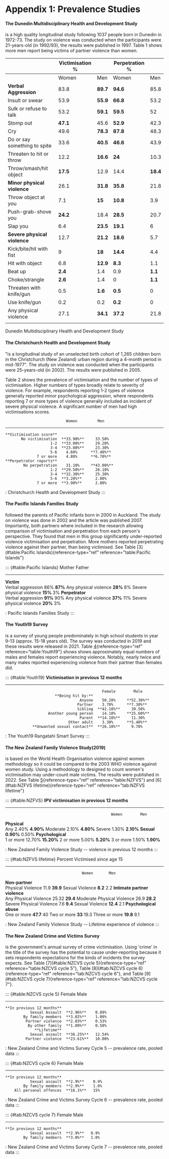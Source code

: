 # Appendix 1: Prevalence Studies 

#### The Dunedin Multidisciplinary Health and Development Study

is a high quality longitudinal study following 1037 people born in Dunedin in 1972-73. The study on violence was conducted when the participants were 21-years-old (in 1992/93), the results were published in 1997. Table 1 shows more men report being victims of partner violence than women.

|                              | Victimisation % |          | Perpetration % |          |
| ---------------------------- | --------------- | -------- | -------------- | -------- |
|                              | Women           | Men      | Women          | Men      |
| **Verbal Aggression**        | 83.8            | **89.7** | **94.6**       | 85.8     |
| Insult or swear              | 53.9            | **55.9** | **66.8**       | 53.2     |
| Sulk or refuse to talk       | 53.2            | **59.1** | **59.5**       | 52       |
| Stomp out                    | **47.1**        | 45.6     | **52.9**       | 42.3     |
| Cry                          | 49.6            | **78.3** | **87.8**       | 48.3     |
| Do or say something to spite | 33.6            | **40.5** | **46.6**       | 43.9     |
| Threaten to hit or throw     | 12.2            | **16.6** | **24**         | 10.3     |
| Throw/smash/hit object       | **17.5**        | 12.9     | 14.4           | **18.4** |
| **Minor physical violence**  | 26.1            | **31.8** | **35.8**       | 21.8     |
| Throw object at you          | 7.1             | **15**   | **10.8**       | 3.9      |
| Push-grab-shove you          | **24.2**        | 18.4     | **28.5**       | 20.7     |
| Slap you                     | 6.4             | **23.5** | **19.1**       | 6        |
| **Severe physical violence** | 12.7            | **21.2** | **18.6**       | 5.7      |
| Kick/bite/hit with fist      | 9               | **18**   | **14.4**       | 4.4      |
| Hit with object              | 6.8             | **12.9** | **8.3**        | 1.1      |
| Beat up                      | **2.4**         | 1.4      | 0.9            | **1.1**  |
| Choke/strangle               | **2.6**         | 1.4      | 0              | **1.1**  |
| Threaten with knife/gun      | 0.5             | **1.6**  | **0.5**        | 0        |
| Use knife/gun                | 0.2             | 0.2      | **0.2**        | 0        |
| Any physical violence        | 27.1            | **34.1** | **37.2**       | 21.8     |
|                              |                 |          |                |          |

  Dunedin Multidisciplinary Health and Development Study

#### The Christchurch Health and Development Study

"is a longitudinal study of an unselected birth cohort of 1,265 children born in the Christchurch (New Zealand) urban region during a 4-month period in mid-1977". The study on violence was conducted when the participants were 25-years-old (in 2002). The results were published in 2005.

Table 2 shows the prevalence of victimisation and the number of types of victimisation. Higher numbers of types broadly relate to severity of violence. For example, respondents reporting 1-2 types of violence generally reported minor psychological aggression, where respondents reporting 7 or more types of violence generally included an incident of severe physical violence. A significant number of men had high victimisations scores.


                               Women         Men
  ------------------------- ------------ ------------
    **Victimisation score**              
           No victimisation  **33.90%**     33.50%
                        1-2  **33.00%**     29.20%
                        3-4  **23.80%**     23.30%
                        5-6    4.60%      **7.40%**
                  7 or more    4.80%      **6.70%**
    **Perpetrator reports**              
            No perpetration    31.10%     **43.00%**
                        1-2  **29.50%**     26.10%
                        3-4  **32.30%**     25.30%
                        5-6  **3.20%**      2.80%
                  7 or more  **3.90%**      2.80%

  : Christchurch Health and Development Study
:::

#### The Pacific Islands Families Study

followed the parents of Pacific infants born in 2000 in Auckland. The study on violence was done in 2002 and the article was published 2007. Importantly, both partners where included in the research allowing comparison of victimisation and perpetration from each person's perspective. They found that men in this group significantly under-reported violence victimisation and perpetration. More mothers reported perpetrating violence against their partner, than being victimised. See Table [3](#table:Pacific Islands){reference-type="ref" reference="table:Pacific Islands"}

::: {#table:Pacific Islands}
                              Mother    Father
  -------------------------- --------- ---------
  **Victim**                           
  Verbal aggression             86%     **87%**
  Any physical violence       **28%**     8%
  Severe physical violence    **15%**     3%
  **Perpetrator**                      
  Verbal aggression           **91%**     90%
  Any physical violence       **37%**     11%
  Severe physical violence    **20%**     3%

  : Pacific Islands Families Study
:::

#### The Youth19 Survey

is a survey of young people predominately in high school students in year 9-13 (approx. 15-18 years old). The survey was conducted in 2019 and these results were released in 2021. Table [4](#table:Youth19){reference-type="ref" reference="table:Youth19"} shows shows approximately equal numbers of males and females report experiencing violence. Notably, nearly twice and many males reported experiencing violence from their partner than females did.

::: {#table:Youth19}
    **Victimisation in previous 12 months**              
  ----------------------------------------- ------------ ------------
                                               Female        Male
                          **Being hit by:**              
                                     Anyone    50.20%     **52.30%**
                                    Partner    3.70%      **7.30%**
                                    Sibling  **42.10%**     39.50%
                       Another young person    14.10%     **25.60%**
                                     Parent  **14.10%**     11.30%
                                Other adult    3.30%      **5.40%**
                **Unwanted sexual contact**  **26.10%**     9.70%

  : The Youth19 Rangatahi Smart Survey
:::

#### The New Zealand Family Violence Study(2019)

is based on the World Health Organisation violence against women methodology so it could be compared to the 2003 WHO violence against women study. Using a methodology to designed to count women's victimisation may under-count male victims. The results were published in 2022. See Table [5](#table:NZFVS){reference-type="ref" reference="table:NZFVS"} and [6](#tab:NZFVS lifetime){reference-type="ref" reference="tab:NZFVS lifetime"}

::: {#table:NZFVS}
  **IPV victimisation in previous 12 months**               
  --------------------------------------------- ----------- ------------
                                                   Women        Men
  **Physical**                                              
  Any                                              2.40%     **4.90%**
  Moderate                                         2.10%     **4.80%**
  Severe                                           1.30%     **2.10%**
  **Sexual**                                     **0.90%**     0.50%
  **Psychological**                                         
  1 or more                                       12.70%     **15.20%**
  2 or more                                        5.00%     **5.20%**
  3 or more                                        1.50%     **1.90%**

  : New Zealand Family Violence Study -- violence in previous 12 months
:::

::: {#tab:NZFVS lifetime}
  Percent Victimised since age 15              
  --------------------------------- ---------- ----------
                                      Women       Men
  **Non-partner**                              
  Physical Violence                    11.9     **39.9**
  Sexual Violence                    **8.2**      2.2
  **Intimate partner violence**                
  Any Physical Violence               25.32     **29.4**
  Moderate Physical Violence           26.9     **28.2**
  Severe Physical Violence             7.6      **9.4**
  Sexual Violence                    **12.4**     2.1
  **Psychological abuse**                      
  One or more                        **47.7**      40
  Two or more                         **33**      19.3
  Three or more                      **19.8**     9.1

  : New Zealand Family Violence Study -- Lifetime experience of violence
:::

#### The New Zealand Crime and Victims Survey

is the government's annual survey of crime victimisation. Using 'crime' in the title of the survey has the potential to cause under-reporting because it sets respondents expectations for the kinds of incidents the survey expects. See Table [7](#table:NZCVS cycle 5){reference-type="ref" reference="table:NZCVS cycle 5"}, Table [8](#tab:NZCVS cycle 6){reference-type="ref" reference="tab:NZCVS cycle 6"}, and Table [9](#tab:NZCVS cycle 7){reference-type="ref" reference="tab:NZCVS cycle 7"}.

::: {#table:NZCVS cycle 5}
                                 Female      Male
  --------------------------- ------------ --------
    **In previous 12 months**              
               Sexual Assault  **2.96%**    0.89%
            By family members  **3.02%**    1.00%
             Partner violence  **2.03%**    0.53%
              By other family  **1.09%**    0.50%
                 **Lifetime**              
               Sexual assault  **36.25%**   12.54%
             Partner violence  **23.61%**   10.00%

  : New Zealand Crime and Victims Survey Cycle 5 -- prevalence rate, pooled data
:::

::: {#tab:NZCVS cycle 6}
                                Female     Male
  --------------------------- ----------- ------
    **In previous 12 months**             
               Sexual assault  **2.9%**    0.9%
            By family members  **2.9%**    1.0%
        All personal offences  **16.1%**   15%

  : New Zealand Crime and Victims Survey Cycle 6 -- prevalence rate, pooled data
:::

::: {#tab:NZCVS cycle 7}
                                Female    Male
  --------------------------- ---------- ------
    **In previous 12 months**            
               Sexual assault  **2.9%**   0.9%
            By family members  **3.0%**   1.0%

  : New Zealand Crime and Victims Survey Cycle 7 -- prevalence rate, pooled data
:::
